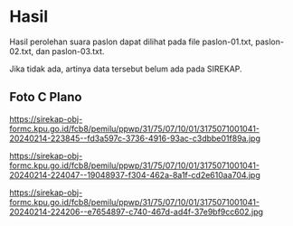 # Hasil

Hasil perolehan suara paslon dapat dilihat pada file paslon-01.txt, paslon-02.txt, dan paslon-03.txt.

Jika tidak ada, artinya data tersebut belum ada pada SIREKAP.

## Foto C Plano

https://sirekap-obj-formc.kpu.go.id/fcb8/pemilu/ppwp/31/75/07/10/01/3175071001041-20240214-223845--fd3a597c-3736-4916-93ac-c3dbbe01f89a.jpg

https://sirekap-obj-formc.kpu.go.id/fcb8/pemilu/ppwp/31/75/07/10/01/3175071001041-20240214-224047--19048937-f304-462a-8a1f-cd2e610aa704.jpg

https://sirekap-obj-formc.kpu.go.id/fcb8/pemilu/ppwp/31/75/07/10/01/3175071001041-20240214-224206--e7654897-c740-467d-ad4f-37e9bf9cc602.jpg
